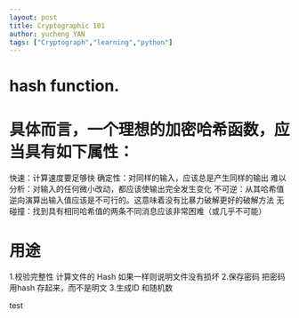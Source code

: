 ```yaml
---
layout: post
title: Cryptographic 101   
author: yucheng YAN
tags: ["Cryptograph","learning","python"]
---    
```

# hash function.
# 具体而言，一个理想的加密哈希函数，应当具有如下属性：

 快速：计算速度要足够快
 确定性：对同样的输入，应该总是产生同样的输出
 难以分析：对输入的任何微小改动，都应该使输出完全发生变化
 不可逆：从其哈希值逆向演算出输入值应该是不可行的。这意味着没有比暴力破解更好的破解方法
 无碰撞：找到具有相同哈希值的两条不同消息应该非常困难（或几乎不可能）

# 用途
 1.校验完整性 计算文件的 Hash 如果一样则说明文件没有损坏
 2.保存密码 把密码用hash 存起来，而不是明文
 3.生成ID 和随机数

test

